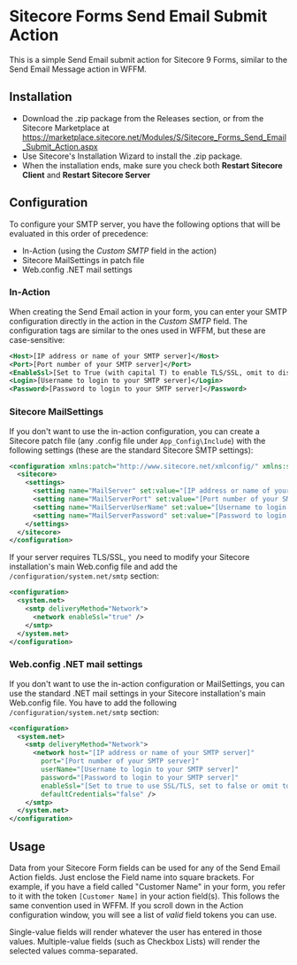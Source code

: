 # Sitecore Forms Send Email Submit Action

This is a simple Send Email submit action for Sitecore 9 Forms, similar to the Send Email Message action in WFFM.

## Installation

- Download the .zip package from the Releases section, or from the Sitecore Marketplace at https://marketplace.sitecore.net/Modules/S/Sitecore_Forms_Send_Email_Submit_Action.aspx
- Use Sitecore's Installation Wizard to install the .zip package.
- When the installation ends, make sure you check both **Restart Sitecore Client** and **Restart Sitecore Server**

## Configuration

To configure your SMTP server, you have the following options that will be evaluated in this order of precedence:

- In-Action (using the *Custom SMTP* field in the action)
- Sitecore MailSettings in patch file
- Web.config .NET mail settings

### In-Action

When creating the Send Email action in your form, you can enter your SMTP configuration directly in the action in the *Custom SMTP* field. The configuration tags are similar to the ones used in WFFM, but these are case-sensitive:

```xml
<Host>[IP address or name of your SMTP server]</Host>
<Port>[Port number of your SMTP server]</Port>
<EnableSsl>[Set to True (with capital T) to enable TLS/SSL, omit to disable]</EnableSsl>
<Login>[Username to login to your SMTP server]</Login>
<Password>[Password to login to your SMTP server]</Password>
```

### Sitecore MailSettings

If you don't want to use the in-action configuration, you can create a Sitecore patch file (any .config file under `App_Config\Include`) with the following settings (these are the standard Sitecore SMTP settings):

```xml
<configuration xmlns:patch="http://www.sitecore.net/xmlconfig/" xmlns:set="http://www.sitecore.net/xmlconfig/set/">
  <sitecore>
    <settings>
      <setting name="MailServer" set:value="[IP address or name of your SMTP server]" />
      <setting name="MailServerPort" set:value="[Port number of your SMTP server]" />
      <setting name="MailServerUserName" set:value="[Username to login to your SMTP server]" />
      <setting name="MailServerPassword" set:value="[Password to login to your SMTP server]" />
    </settings>
  </sitecore>
</configuration>
```

If your server requires TLS/SSL, you need to modify your Sitecore installation's main Web.config file and add the `/configuration/system.net/smtp` section:

```xml
<configuration>
  <system.net>
    <smtp deliveryMethod="Network">
      <network enableSsl="true" />
    </smtp>
  </system.net>
</configuration>
```

### Web.config .NET mail settings

If you don't want to use the in-action configuration or MailSettings, you can use the standard .NET mail settings in your Sitecore installation's main Web.config file. You have to add the following `/configuration/system.net/smtp` section:

```xml
<configuration>
  <system.net>
    <smtp deliveryMethod="Network">
      <network host="[IP address or name of your SMTP server]"
        port="[Port number of your SMTP server]"
        userName="[Username to login to your SMTP server]"
        password="[Password to login to your SMTP server]"
        enableSsl="[Set to true to use SSL/TLS, set to false or omit to disable]"
        defaultCredentials="false" />
    </smtp>
  </system.net>
</configuration>
```

## Usage

Data from your Sitecore Form fields can be used for any of the Send Email Action fields. Just enclose the Field name into square brackets. For example, if you have a field called "Customer Name" in your form, you refer to it with the token `[Customer Name]` in your action field(s). This follows the same convention used in WFFM. If you scroll down in the Action configuration window, you will see a list of *valid* field tokens you can use.

Single-value fields will render whatever the user has entered in those values. Multiple-value fields (such as Checkbox Lists) will render the selected values comma-separated.
